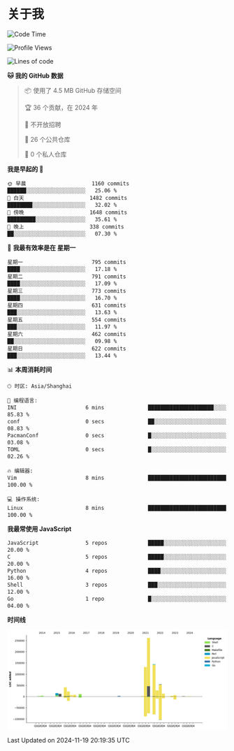 # 关于我

<!--START_SECTION:waka-->
![Code Time](http://img.shields.io/badge/Code%20Time-891%20hrs%204%20mins-blue)

![Profile Views](http://img.shields.io/badge/%E4%B8%AA%E4%BA%BA%E8%B5%84%E6%96%99%E8%A7%82%E7%9C%8B%E6%AC%A1%E6%95%B0-4-blue)

![Lines of code](https://img.shields.io/badge/%E4%BB%8E%E3%80%8CHello%20World%E3%80%8D%E8%B5%B7%E6%88%91%E5%B7%B2%E7%BB%8F%E5%86%99%E4%BA%86-766.2%20thousand%20%E8%A1%8C%E4%BB%A3%E7%A0%81-blue)

**🐱 我的 GitHub 数据** 

> 📦  使用了 4.5 MB GitHub 存储空间 
 > 
> 🏆 36 个贡献，在 2024 年
 > 
> 🚫 不开放招聘
 > 
> 📜 26 个公共仓库 
 > 
> 🔑 0 个私人仓库 
 > 
**我是早起的 🐤** 

```text
🌞 早晨                     1160 commits        ██████░░░░░░░░░░░░░░░░░░░   25.06 % 
🌆 白天                     1482 commits        ████████░░░░░░░░░░░░░░░░░   32.02 % 
🌃 傍晚                     1648 commits        █████████░░░░░░░░░░░░░░░░   35.61 % 
🌙 晚上                     338 commits         ██░░░░░░░░░░░░░░░░░░░░░░░   07.30 % 
```
📅 **我最有效率是在 星期一** 

```text
星期一                      795 commits         ████░░░░░░░░░░░░░░░░░░░░░   17.18 % 
星期二                      791 commits         ████░░░░░░░░░░░░░░░░░░░░░   17.09 % 
星期三                      773 commits         ████░░░░░░░░░░░░░░░░░░░░░   16.70 % 
星期四                      631 commits         ███░░░░░░░░░░░░░░░░░░░░░░   13.63 % 
星期五                      554 commits         ███░░░░░░░░░░░░░░░░░░░░░░   11.97 % 
星期六                      462 commits         ██░░░░░░░░░░░░░░░░░░░░░░░   09.98 % 
星期日                      622 commits         ███░░░░░░░░░░░░░░░░░░░░░░   13.44 % 
```


📊 **本周消耗时间** 

```text
🕑︎ 时区: Asia/Shanghai

💬 编程语言: 
INI                      6 mins              █████████████████████░░░░   85.83 % 
conf                     0 secs              ██░░░░░░░░░░░░░░░░░░░░░░░   08.83 % 
PacmanConf               0 secs              █░░░░░░░░░░░░░░░░░░░░░░░░   03.08 % 
TOML                     0 secs              █░░░░░░░░░░░░░░░░░░░░░░░░   02.26 % 

🔥 编辑器: 
Vim                      8 mins              █████████████████████████   100.00 % 

💻 操作系统: 
Linux                    8 mins              █████████████████████████   100.00 % 
```

**我最常使用 JavaScript** 

```text
JavaScript               5 repos             █████░░░░░░░░░░░░░░░░░░░░   20.00 % 
C                        5 repos             █████░░░░░░░░░░░░░░░░░░░░   20.00 % 
Python                   4 repos             ████░░░░░░░░░░░░░░░░░░░░░   16.00 % 
Shell                    3 repos             ███░░░░░░░░░░░░░░░░░░░░░░   12.00 % 
Go                       1 repo              █░░░░░░░░░░░░░░░░░░░░░░░░   04.00 % 
```



**时间线**

![Lines of Code chart](https://raw.githubusercontent.com/Arondight/Arondight/master/assets/bar_graph.png)


 Last Updated on 2024-11-19 20:19:35 UTC
<!--END_SECTION:waka-->
